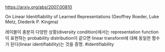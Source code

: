 https://arxiv.org/abs/2007.00810

On Linear Identifiability of Learned Representations (Geoffrey Roeder, Luke Metz, Diederik P. Kingma)

레이블이 충분히 다양한 상황(diversity condition)에서는 representation function이 표현하는 probability distribution이 같으면 linear transform에 대해 동일한 함수가 된다(linear identifiability)는 것을 증명. #identifiability